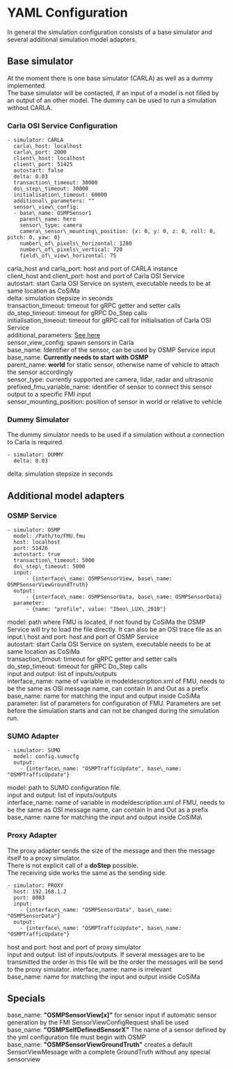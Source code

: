 # YAML Configuration

In general the simulation configuration consists of a base simulator and several additional simulation model adapters.

## Base simulator

At the moment there is one base simulator (CARLA) as well as a dummy implemented.\
The base simulator will be contacted, if an input of a model is not filled by an output of an other model.
The dummy can be used to run a simulation without CARLA.

### Carla OSI Service Configuration
```
- simulator: CARLA
  carla\_host: localhost
  carla\_port: 2000
  client\_host: localhost
  client\_port: 51425
  autostart: false
  delta: 0.03
  transaction\_timeout: 30000
  do\_step\_timeout: 30000
  initialisation\_timeout: 60000
  additional\_parameters: ""
  sensor\_view\_config:
  - base\_name: OSMPSensor1
    parent\_name: hero
    sensor\_type: camera
    camera\_sensor\_mounting\_position: {x: 0, y: 0, z: 0, roll: 0, pitch: 0, yaw: 0}
    number\_of\_pixels\_horizontal: 1280
    number\_of\_pixels\_vertical: 720
    field\_of\_view\_horizontal: 75
```

carla\_host and carla\_port: host and port of CARLA instance\
client\_host and client\_port: host and port of Carla OSI Service\
autostart: start Carla OSI Service on system, executable needs to be at same location as CoSiMa\
delta: simulation stepsize in seconds\
transaction\_timeout: timeout for gRPC getter and setter calls\
do\_step\_timeout: timeout for gRPC Do\_Step calls\
initialisation\_timeout: timeout for gRPC call for initialisation of Carla OSI Service\
additional\_parameters: [See here](https://github.com/DLR-TS/OSTAR-Quickstart/tree/main/docu/Carla\_OSI\_Service\_Configuration.md)\
sensor\_view\_config: spawn sensors in Carla\
base\_name: Identifier of the sensor, can be used by OSMP Service input base\_name. **Currently needs to start with OSMP**\
parent\_name: __world__ for static sensor, otherwise name of vehicle to attach the sensor accordingly\
sensor\_type: currently supported are camera, lidar, radar and ultrasonic\
prefixed\_fmu\_variable\_name: identifier of sensor to connect this sensor output to a specific FMI input\
sensor\_mounting\_position: position of sensor in world or relative to vehicle

### Dummy Simulator

The dummy simulator needs to be used if a simulation without a connection to Carla is required.

```
- simulator: DUMMY
  delta: 0.03
```

delta: simulation stepsize in seconds

## Additional model adapters

### OSMP Service

```
- simulator: OSMP
  model: /Path/to/FMU.fmu
  host: localhost
  port: 51426
  autostart: true
  transaction\_timeout: 5000
  do\_step\_timeout: 5000
  input:
      - {interface\_name: OSMPSensorView, base\_name: OSMPSensorViewGroundTruth}
  output:
      - {interface\_name: OSMPSensorData, base\_name: OSMPSensorData}
  parameter:
      - {name: "profile", value: "Ibeo\_LUX\_2010"}
```

model: path where FMU is located, if not found by CoSiMa the OSMP Service will try to load the file directly. It can also be an OSI trace file as an input.\ 
host and port: host and port of OSMP Service\
autostart: start Carla OSI Service on system, executable needs to be at same location as CoSiMa\
transaction\_timout: timeout for gRPC getter and setter calls\
do\_step\_timeout: timeout for gRPC Do\_Step calls\
input and output: list of inputs/outputs\
  interface\_name: name of variable in modeldescription.xml of FMU, needs to be the same as OSI message name, can contain In and Out as a prefix\
  base\_name: name for matching the input and output inside CoSiMa\
parameter: list of parameters for configuration of FMU. Parameters are set before the simulation starts and can not be changed during the simulation run.

### SUMO Adapter

```
- simulator: SUMO
  model: config.sumocfg
  output:
    - {interface\_name: "OSMPTrafficUpdate", base\_name: "OSMPTrafficUpdate"}
```

model: path to SUMO configuration file.\
input and output: list of inputs/outputs\
  interface\_name: name of variable in modeldescription.xml of FMU, needs to be the same as OSI message name, can contain In and Out as a prefix\
  base\_name: name for matching the input and output inside CoSiMa\

### Proxy Adapter

The proxy adapter sends the size of the message and then the message itself to a proxy simulator.\
There is not explicit call of a __doStep__ possible.\
The receiving side works the same as the sending side.

```
- simulator: PROXY
  host: 192.168.1.2
  port: 8083
  input:
    - {interface\_name: "OSMPSensorData", base\_name: "OSMPSensorData"}
  output:
    - {interface\_name: "OSMPTrafficUpdate", base\_name: "OSMPTrafficUpdate"}
```

host and port: host and port of proxy simulator\
input and output: list of inputs/outputs. If several messages are to be transmitted the order in this file will be the order the messages will be send to the proxy simulator.
  interface\_name: name is irrelevant\
  base\_name: name for matching the input and output inside CoSiMa

## Specials

base\_name: **"OSMPSensorView[x]"** for sensor input if automatic sensor generation by the FMI SensorViewConfigRequest shall be used\
base\_name: **"OSMPSelfDefinedSensorX"** The name of a sensor defined by the yml configuration file must begin with OSMP\
base\_name: **"OSMPSensorViewGroundTruth"** creates a default SensorViewMessage with a complete GroundTruth without any special sensorview

